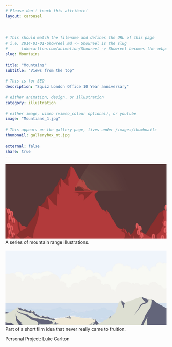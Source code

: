 ```yaml
---
# Please don't touch this attribute!
layout: carousel



# This should match the filename and defines the URL of this page
# i.e. 2014-01-01-Showreel.md -> Showreel is the slug
#      lukecarlton.com/animation/Showreel -> Showreel becomes the webpath
slug: Mountains

title: "Mountains"
subtitle: "Views from the top"

# This is for SEO
description: "Squiz London Office 10 Year anniversary"

# either animation, design, or illustration
category: illustration

# either image, vimeo (vimeo_colour optional), or youtube
image: "Mountians_1.jpg"

# This appears on the gallery page, lives under /images/thumbnails
thumbnail: gallerybox_mt.jpg

external: false
share: true
---
```


![Concepts]( /images/Mountains_Concepts.png )
A series of mountain range illustrations.
<br><br>
![Concepts]( /images/Mountains2_Concepts.png )
Part of a short film idea that never really came to fruition.


Personal Project: Luke Carlton